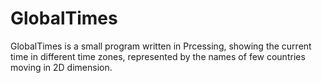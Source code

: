 # GlobalTimes

  GlobalTimes is a small program written in Prcessing, showing the current time in different time zones, represented by the names of few countries moving in 2D dimension.
